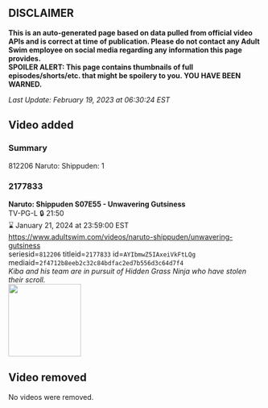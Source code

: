 ## DISCLAIMER
**This is an auto-generated page based on data pulled from official video APIs and is correct at time of publication. Please do not contact any Adult Swim employee on social media regarding any information this page provides.**  
**SPOILER ALERT: This page contains thumbnails of full episodes/shorts/etc. that might be spoilery to you. YOU HAVE BEEN WARNED.**  

_Last Update: February 19, 2023 at 06:30:24 EST_
## Video added
### Summary
812206 Naruto: Shippuden: 1  
### 2177833
**Naruto: Shippuden S07E55 - Unwavering Gutsiness**  
TV-PG-L 🔒 21:50  
⌛ January 21, 2024 at 23:59:00 EST  
https://www.adultswim.com/videos/naruto-shippuden/unwavering-gutsiness  
seriesid=`812206` titleid=`2177833` id=`AYIbmwZ5IAxeiVkFtLQg` mediaid=`2f4712b8eeb2c32c84bdfac2ed7b556d3c64d7f4`  
_Kiba and his team are in pursuit of Hidden Grass Ninja who have stolen their scroll._  
<a href="https://media.cdn.adultswim.com/uploads/20220720/thumbnails/2_2272083516-NarutoShippuden_403_UnwavringGutsiness.png"><img src="https://media.cdn.adultswim.com/uploads/20220720/thumbnails/2_2272083516-NarutoShippuden_403_UnwavringGutsiness.png" height="144px" /></a>
## Video removed
No videos were removed.  
